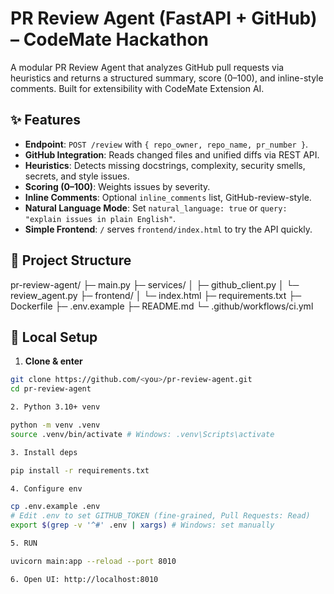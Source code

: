 # PR Review Agent (FastAPI + GitHub) – CodeMate Hackathon


A modular PR Review Agent that analyzes GitHub pull requests via heuristics and returns a structured summary, score (0–100), and inline-style comments. Built for extensibility with CodeMate Extension AI.


## ✨ Features
- **Endpoint**: `POST /review` with `{ repo_owner, repo_name, pr_number }`.
- **GitHub Integration**: Reads changed files and unified diffs via REST API.
- **Heuristics**: Detects missing docstrings, complexity, security smells, secrets, and style issues.
- **Scoring (0–100)**: Weights issues by severity.
- **Inline Comments**: Optional `inline_comments` list, GitHub-review-style.
- **Natural Language Mode**: Set `natural_language: true` or `query: "explain issues in plain English"`.
- **Simple Frontend**: `/` serves `frontend/index.html` to try the API quickly.


## 🧱 Project Structure

pr-review-agent/ ├─ main.py ├─ services/ │ ├─ github_client.py │ └─ review_agent.py ├─ frontend/ │ └─ index.html ├─ requirements.txt ├─ Dockerfile ├─ .env.example ├─ README.md └─ .github/workflows/ci.yml

## 🔧 Local Setup
1. **Clone & enter**
```bash
git clone https://github.com/<you>/pr-review-agent.git
cd pr-review-agent

2. Python 3.10+ venv

python -m venv .venv
source .venv/bin/activate # Windows: .venv\Scripts\activate

3. Install deps

pip install -r requirements.txt

4. Configure env

cp .env.example .env
# Edit .env to set GITHUB_TOKEN (fine-grained, Pull Requests: Read)
export $(grep -v '^#' .env | xargs) # Windows: set manually

5. RUN

uvicorn main:app --reload --port 8010

6. Open UI: http://localhost:8010
